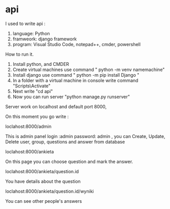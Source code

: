 # api

I used to write api :

1. language: Python
2. framweork: django framework
3. program: Visual Studio Code, notepad++, cmder, powershell

How to run it.

1. Install python, and CMDER
2. Create virtual machines use command " python -m venv namemachine" 
3. Install django use command " python -m pip install Django "
4. In a folder with a virtual machine in console write command "Scripts\Activate"
5. Next write "cd api" 
6. Now you can run server "python manage.py runserver"

Server work on localhost and default port 8000,

On this moment you go write :

loclahost:8000/admin

This is admin panel login :admin password: admin  , you can Create, Update, Delete user, group, questions and answer from database 

loclahost:8000/ankieta

On this page you can choose question and mark the answer.

loclahost:8000/ankieta/question.id 

You have details about the question

loclahost:8000/ankieta/question.id/wyniki

You can see other people's answers
